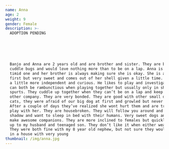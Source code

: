 ```yaml
---
name: Anna
age: 2
weight: 9
gender: Female
description: >-
  ADOPTION PENDING 






  Banjo and Anna are 2 years old and are brother and sister. They are both major
  cuddle bugs and would love nothing more than to be on a lap. Anna is the more
  timid one and her brother is always making sure she is okay. She is afraid at
  first but very sweet and comes out of her shell given a little time. Banjo is
  a little more independent and curious. He likes to play and investigate. They
  can both be rambunctious when playing together but usually only in short
  spurts. They cuddle up together when they can’t be on a lap and keep each
  other company. They are very bonded. They are good with other small dogs and
  cats, they were afraid of our big dog at first and growled but never bit.
  After a couple of days they’ve realized she wont hurt them and are trying to
  play with her. They are housebroken. They will follow you around and be your
  shadow and want to sleep in bed with their humans. Very sweet dogs and will
  make awesome companions. They are more inclined to females but quickly warmed
  up to my husband and teenaged son. They don’t like it when either wears a hat.
  They were both fine with my 8 year old nephew, but not sure they would do well
  in a house with very young
thumbnail: /img/anna.jpg
---
```



